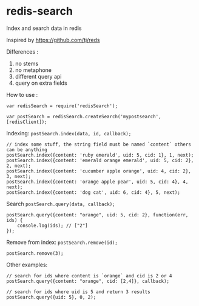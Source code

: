 # redis-search
Index and search data in redis

Inspired by https://github.com/tj/reds

Differences :

  1. no stems
  2. no metaphone
  3. different query api 
  4. query on extra fields 

How to use :

```
var redisSearch = require('redisSearch');

var postSearch = redisSearch.createSearch('mypostsearch', [redisClient]);
```

Indexing: `postSearch.index(data, id, callback);`

```
// index some stuff, the string field must be named `content` others can be anything
postSearch.index({content: 'ruby emerald', uid: 5, cid: 1}, 1, next);
postSearch.index({content: 'emerald orange emerald', uid: 5, cid: 2}, 2, next);
postSearch.index({content: 'cucumber apple orange', uid: 4, cid: 2}, 3, next);
postSearch.index({content: 'orange apple pear', uid: 5, cid: 4}, 4, next);
postSearch.index({content: 'dog cat', uid: 6, cid: 4}, 5, next);
```

Search `postSearch.query(data, callback);`

```
postSearch.query({content: "orange", uid: 5, cid: 2}, function(err, ids) {
    console.log(ids); // ["2"]
});
```

Remove from index: `postSearch.remove(id);`

```
postSearch.remove(3);
```


Other examples:

```
// search for ids where content is `orange` and cid is 2 or 4
postSearch.query({content: "orange", cid: [2,4]}, callback);

// search for ids where uid is 5 and return 3 results 
postSearch.query({uid: 5}, 0, 2);
```

